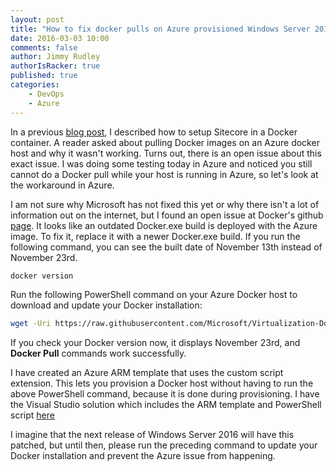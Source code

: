```yaml
---
layout: post
title: "How to fix docker pulls on Azure provisioned Windows Server 2016 TP4 VMs"
date: 2016-03-03 10:00
comments: false
author: Jimmy Rudley
authorIsRacker: true
published: true
categories:
    - DevOps
    - Azure
---
```


In a previous [blog post](https://developer.rackspace.com/blog/run-sitecore-in-a-docker-container-on-windows-server-2016/), I described how to setup Sitecore in a Docker container.  A reader asked about pulling Docker images on an Azure docker host and why it wasn't working. Turns out, there is an open issue about this exact issue. I was doing some testing today in Azure and noticed you still cannot do a Docker pull while your host is running in Azure, so let's look at the workaround in Azure.

<!-- more -->

I am not sure why Microsoft has not fixed this yet or why there isn't a lot of information out on the internet, but I found an open issue at Docker's github [page](https://github.com/docker/docker/issues/19685). It looks like an outdated Docker.exe build is deployed with the Azure image. To fix it, replace it with a newer Docker.exe build. If you run the following command, you can see the built date of November 13th instead of November 23rd.

```sh
docker version
```

Run the following PowerShell command on your Azure Docker host to download and update your Docker installation:

```sh
wget -Uri https://raw.githubusercontent.com/Microsoft/Virtualization-Documentation/live/windows-server-container-tools/Update-ContainerHost/Update-ContainerHost.ps1 -OutFile Update-ContainerHost.ps1; .\Update-ContainerHost.ps1
```

If you check your Docker version now, it displays November 23rd, and **Docker Pull** commands work successfully.

I have created an Azure ARM template that uses the custom script extension. This lets you provision a Docker host without having to run the above PowerShell command, because it is done during provisioning. I have the Visual Studio solution which includes the ARM template and PowerShell script [here](https://github.com/jrudley/AzureDockerFix)

I imagine that the next release of Windows Server 2016 will have this patched, but until then, please run the preceding command to update your Docker installation and prevent the Azure issue from happening.
